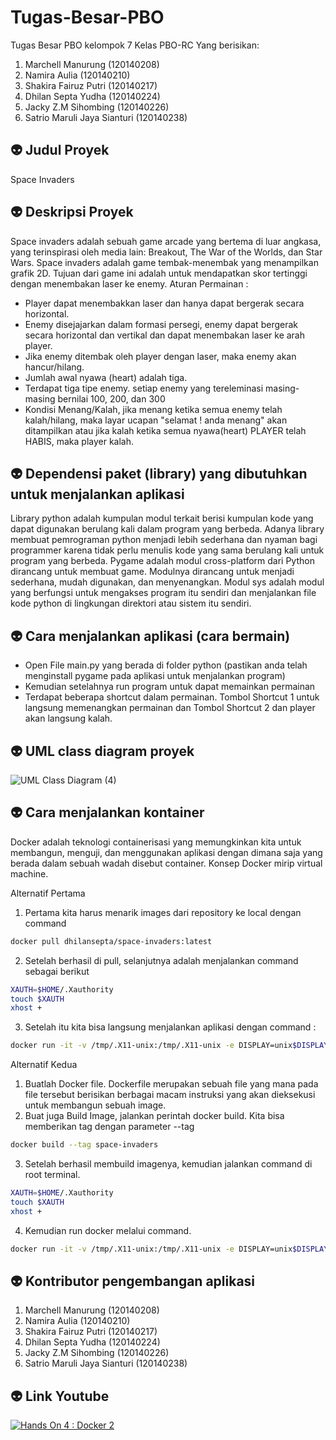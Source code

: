 # Tugas-Besar-PBO
Tugas Besar PBO kelompok 7 Kelas PBO-RC Yang berisikan:
1. Marchell Manurung (120140208)
2. Namira Aulia (120140210)
3. Shakira Fairuz Putri (120140217)
4. Dhilan Septa Yudha (120140224)
5. Jacky Z.M Sihombing (120140226)
6. Satrio Maruli Jaya Sianturi (120140238)
## :alien: Judul Proyek
Space Invaders
## :alien: Deskripsi Proyek
Space invaders adalah sebuah game arcade yang bertema di luar angkasa, yang terinspirasi oleh media lain: Breakout, The War of the Worlds, dan Star Wars. Space invaders adalah game tembak-menembak yang menampilkan grafik 2D. Tujuan dari game ini adalah untuk mendapatkan skor tertinggi dengan menembakan laser ke enemy. 
Aturan Permainan : 
- Player dapat menembakkan laser dan hanya dapat bergerak secara horizontal. 
- Enemy disejajarkan dalam formasi persegi, enemy dapat bergerak secara horizontal dan vertikal dan dapat menembakan laser ke arah player.
- Jika enemy ditembak oleh player dengan laser, maka enemy akan hancur/hilang.
- Jumlah awal nyawa (heart) adalah tiga.
- Terdapat tiga tipe enemy. setiap enemy yang tereleminasi masing-masing bernilai 100, 200, dan 300
- Kondisi Menang/Kalah, jika menang ketika semua enemy telah kalah/hilang, maka layar ucapan "selamat ! anda menang" akan ditampilkan atau jika kalah ketika semua     nyawa(heart) PLAYER telah HABIS, maka player kalah. 

## :alien: Dependensi paket (library) yang dibutuhkan untuk menjalankan aplikasi
Library python adalah kumpulan modul terkait berisi kumpulan kode yang dapat digunakan berulang kali dalam program yang berbeda. Adanya library membuat pemrograman python menjadi lebih sederhana dan nyaman bagi programmer karena tidak perlu menulis kode yang sama berulang kali untuk program yang berbeda. Pygame adalah modul cross-platform dari Python dirancang untuk membuat game. Modulnya dirancang untuk menjadi sederhana, mudah digunakan, dan menyenangkan. Modul sys adalah modul yang berfungsi untuk mengakses program itu sendiri dan menjalankan file kode python di lingkungan direktori atau sistem itu sendiri.
## :alien: Cara menjalankan aplikasi (cara bermain)
- Open File main.py yang berada di folder python (pastikan anda telah menginstall pygame pada aplikasi untuk menjalankan program)
- Kemudian setelahnya run program untuk dapat memainkan permainan
- Terdapat beberapa shortcut dalam permainan. Tombol Shortcut 1 untuk langsung memenangkan permainan dan Tombol Shortcut 2 dan player akan langsung kalah.
## :alien: UML class diagram proyek
![UML Class Diagram (4)](https://user-images.githubusercontent.com/77344442/170223193-b10cf73f-9bbf-447d-9ff9-4483f58d6b69.png)


## :alien: Cara menjalankan kontainer
Docker adalah teknologi containerisasi yang memungkinkan kita untuk membangun, menguji, dan menggunakan aplikasi dengan dimana saja yang berada dalam sebuah wadah disebut container. Konsep Docker mirip virtual machine.

Alternatif Pertama
1. Pertama kita harus menarik images dari repository ke local dengan command
```bash
docker pull dhilansepta/space-invaders:latest
  ```
2. Setelah berhasil di pull, selanjutnya adalah menjalankan command sebagai berikut
```bash
XAUTH=$HOME/.Xauthority
touch $XAUTH
xhost +
  ```
3. Setelah itu kita bisa langsung menjalankan aplikasi dengan command :
```bash
docker run -it -v /tmp/.X11-unix:/tmp/.X11-unix -e DISPLAY=unix$DISPLAY --device /dev/snd dhilansepta/space-invaders:latest
  ```

Alternatif Kedua
1. Buatlah Docker file. Dockerfile merupakan sebuah file yang mana pada file tersebut berisikan berbagai macam instruksi yang akan dieksekusi untuk membangun sebuah image.
2. Buat juga Build Image, jalankan perintah docker build. Kita bisa memberikan tag dengan parameter --tag 
```bash
docker build --tag space-invaders
  ```
3. Setelah berhasil membuild imagenya, kemudian jalankan command di root terminal.
```bash
XAUTH=$HOME/.Xauthority
touch $XAUTH
xhost +
  ```
4. Kemudian run docker melalui command.
```bash
docker run -it -v /tmp/.X11-unix:/tmp/.X11-unix -e DISPLAY=unix$DISPLAY --device /dev/snd space-invaders.
  ```

## :alien: Kontributor pengembangan aplikasi
1. Marchell Manurung (120140208)
2. Namira Aulia (120140210)
3. Shakira Fairuz Putri (120140217)
4. Dhilan Septa Yudha (120140224)
5. Jacky Z.M Sihombing (120140226)
6. Satrio Maruli Jaya Sianturi (120140238)

## :alien: Link Youtube
[![Hands On 4 : Docker 2](https://img.youtube.com/vi/Eul8nvnzKVU/0.jpg)](https://www.youtube.com/watch?v=Eul8nvnzKVU)
